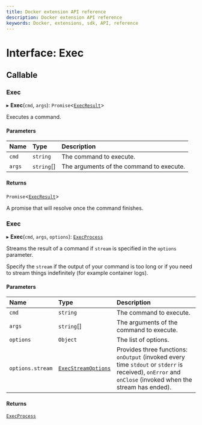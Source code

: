 ```yaml
---
title: Docker extension API reference
description: Docker extension API reference
keywords: Docker, extensions, sdk, API, reference
---
```


# Interface: Exec

## Callable

### Exec

▸ **Exec**(`cmd`, `args`): `Promise`<[`ExecResult`](ExecResult.md)\>

Executes a command.

#### Parameters

| Name | Type | Description |
| :------ | :------ | :------ |
| `cmd` | `string` | The command to execute. |
| `args` | `string`[] | The arguments of the command to execute. |

#### Returns

`Promise`<[`ExecResult`](ExecResult.md)\>

A promise that will resolve once the command finishes.

### Exec

▸ **Exec**(`cmd`, `args`, `options`): [`ExecProcess`](ExecProcess.md)

Streams the result of a command if `stream` is specified in the `options` parameter.

Specify the `stream` if the output of your command is too long or if you need to stream things indefinitely (for example container logs).

#### Parameters

| Name | Type | Description |
| :------ | :------ | :------ |
| `cmd` | `string` | The command to execute. |
| `args` | `string`[] | The arguments of the command to execute. |
| `options` | `Object` | The list of options. |
| `options.stream` | [`ExecStreamOptions`](ExecStreamOptions.md) | Provides three functions: `onOutput` (invoked every time `stdout` or `stderr` is received), `onError` and `onClose` (invoked when the stream has ended). |

#### Returns

[`ExecProcess`](ExecProcess.md)
